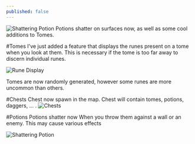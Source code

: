 ```yaml
---
published: false
---
```



![Shattering Potion](http://i.imgur.com/DSARZ4U.gif)
Potions shatter on surfaces now, as well as some cool additions to Tomes.

<!--excerpt-->

#Tomes
I've just added a feature that displays the runes present on a tome when you look at them. This is necessary if the tome is too far away to discern individual runes.

![Rune Display](http://i.imgur.com/ixlIf5e.gif)

Tomes are now randomly generated, however some runes are more uncommon than others.

#Chests
Chest now spawn in the map. Chest will contain tomes, potions, daggers, ... .
![Chests](http://i.imgur.com/mG6KAMy.gif)

#Potions
Potions shatter now When you throw them against a wall or an enemy. This may cause various effects 

![Shattering Potion](http://i.imgur.com/DSARZ4U.gif)
